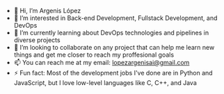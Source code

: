 - 👋 Hi, I’m Argenis López
- 👀 I’m interested in Back-end Development, Fullstack Development, and DevOps
- 🌱 I’m currently learning about DevOps technologies and pipelines in diverse projects
- 💞️ I’m looking to collaborate on any project that can help me learn new things and get me closer to reach my proffesional goals
- 📫 You can reach me at my email: lopezargenisai@gmail.com
- ⚡ Fun fact: Most of the development jobs I've done are in Python and JavaScript, but I love low-level languages like C, C++, and Java

<!---
argenisailo/argenisailo is a ✨ special ✨ repository because its `README.md` (this file) appears on your GitHub profile.
You can click the Preview link to take a look at your changes.
--->
